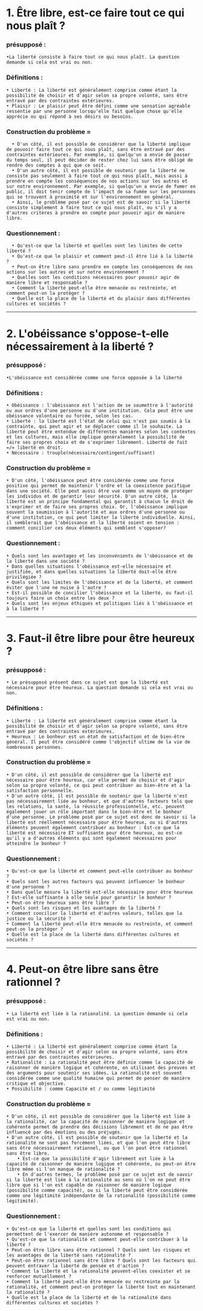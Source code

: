 # 1.	Être libre, est-ce faire tout ce qui nous plaît ?  

### présupposé :
	•La liberté consiste à faire tout ce qui nous plaît. La question demande si cela est vrai ou non. 
### Définitions :
  ```
  • Liberté : La liberté est généralement comprise comme étant la possibilité de choisir et d'agir selon sa propre volonté, sans être entravé par des contraintes extérieures.
  • Plaisir : Le plaisir peut être défini comme une sensation agréable ressentie par une personne lorsqu'elle fait quelque chose qu'elle apprécie ou qui répond à ses désirs ou besoins.
  ```
### Construction du problème =
```
  • D'un côté, il est possible de considérer que la liberté implique de pouvoir faire tout ce qui nous plaît, sans être entravé par des contraintes extérieures. Par exemple, si quelqu'un a envie de passer du temps seul, il peut décider de rester chez lui sans être obligé de rendre des comptes à qui que ce soit.
  • D'un autre côté, il est possible de soutenir que la liberté ne consiste pas seulement à faire tout ce qui nous plaît, mais aussi à prendre en compte les conséquences de nos actions sur les autres et sur notre environnement. Par exemple, si quelqu'un a envie de fumer en public, il doit tenir compte de l'impact de sa fumée sur les personnes qui se trouvent à proximité et sur l'environnement en général.
  • Ainsi, le problème posé par ce sujet est de savoir si la liberté consiste simplement à faire tout ce qui nous plaît, ou s'il y a d'autres critères à prendre en compte pour pouvoir agir de manière libre.
```
### Questionnement :
```
  • Qu'est-ce que la liberté et quelles sont les limites de cette liberté ?
  • Qu'est-ce que le plaisir et comment peut-il être lié à la liberté ?
  • Peut-on être libre sans prendre en compte les conséquences de nos actions sur les autres et sur notre environnement ?
  • Quelles sont les conditions nécessaires pour pouvoir agir de manière libre et responsable ?
  • Comment la liberté peut-elle être menacée ou restreinte, et comment peut-on la protéger ?
  • Quelle est la place de la liberté et du plaisir dans différentes cultures et sociétés ?
```

---


# 2.	L'obéissance s'oppose-t-elle nécessairement à la liberté ? 

### présupposé :
	•L'obéissance est considérée comme une force opposée à la liberté
### Définitions :
	• Obéissance : l'obéissance est l'action de se soumettre à l'autorité ou aux ordres d'une personne ou d'une institution. Cela peut être une obéissance volontaire ou forcée, selon les cas.
	• Liberté : la liberté est l'état de celui qui n'est pas soumis à la contrainte, qui peut agir et se déplacer comme il le souhaite. La liberté peut être entendue de différentes manières selon les contextes et les cultures, mais elle implique généralement la possibilité de faire ses propres choix et de s'exprimer librement. Liberté de fait =/= liberté en droit.
	• Nécessaire : trouple(nécessaire/contingent/suffisant)
### Construction du problème = 
	• D'un côté, l'obéissance peut être considérée comme une force positive qui permet de maintenir l'ordre et la coexistence pacifique dans une société. Elle peut aussi être vue comme un moyen de protéger les individus et de garantir leur sécurité. D'un autre côté, la liberté est un principe fondamental qui garantit à chacun le droit de s'exprimer et de faire ses propres choix. Or, l'obéissance implique souvent la soumission à l'autorité et aux ordres d'une personne ou d'une institution, ce qui peut limiter la liberté individuelle. Ainsi, il semblerait que l'obéissance et la liberté soient en tension : comment concilier ces deux éléments qui semblent s'opposer?
### Questionnement : 
	• Quels sont les avantages et les inconvénients de l'obéissance et de la liberté dans une société ? 
	• Dans quelles situations l'obéissance est-elle nécessaire et justifiée, et dans quelles situations la liberté doit-elle être privilégiée ? 
	• Quels sont les limites de l'obéissance et de la liberté, et comment éviter que l'une ne nuise à l'autre ? 
	• Est-il possible de concilier l'obéissance et la liberté, ou faut-il toujours faire un choix entre les deux ? 
	• Quels sont les enjeux éthiques et politiques liés à l'obéissance et à la liberté ?


---


# 3.	Faut-il être libre pour être heureux ? 

### présupposé :
	• Le présupposé présent dans ce sujet est que la liberté est nécessaire pour être heureux. La question demande si cela est vrai ou non.
### Définitions :
	• Liberté : La liberté est généralement comprise comme étant la possibilité de choisir et d'agir selon sa propre volonté, sans être entravé par des contraintes extérieures.
	• Heureux : Le bonheur est un état de satisfaction et de bien-être général. Il peut être considéré comme l'objectif ultime de la vie de nombreuses personnes.
### Construction du problème = 
	• D'un côté, il est possible de considérer que la liberté est nécessaire pour être heureux, car elle permet de choisir et d'agir selon sa propre volonté, ce qui peut contribuer au bien-être et à la satisfaction personnelle.
	• D'un autre côté, il est possible de soutenir que la liberté n'est pas nécessairement liée au bonheur, et que d'autres facteurs tels que les relations, la santé, la réussite professionnelle, etc. peuvent également jouer un rôle important dans le bien-être et le bonheur d'une personne. Le problème posé par ce sujet est donc de savoir si la liberté est réellement nécessaire pour être heureux, ou si d'autres éléments peuvent également contribuer au bonheur : Est-ce que la liberté est nécessaire ET suffisante pour être heureux, ou est-ce qu'il y a d'autres éléments qui sont également nécessaires pour atteindre le bonheur ?
### Questionnement : 
	• Qu'est-ce que la liberté et comment peut-elle contribuer au bonheur ?
	• Quels sont les autres facteurs qui peuvent influencer le bonheur d'une personne ?
	• Dans quelle mesure la liberté est-elle nécessaire pour être heureux ? Est-elle suffisante à elle seule pour garantir le bonheur ?
	• Peut-on être heureux sans être libre ?
	• Quels sont les risques et les avantages de la liberté ?
	• Comment concilier la liberté et d'autres valeurs, telles que la justice ou la sécurité ?
	• Comment la liberté peut-elle être menacée ou restreinte, et comment peut-on la protéger ?
	• Quelle est la place de la liberté dans différentes cultures et sociétés ?


---


# 4.	Peut-on être libre sans être rationnel ? 

### présupposé :
	• La liberté est liée à la rationalité. La question demande si cela est vrai ou non.
### Définitions :
	• Liberté : La liberté est généralement comprise comme étant la possibilité de choisir et d'agir selon sa propre volonté, sans être entravé par des contraintes extérieures.
	• Rationalité : La rationalité peut être définie comme la capacité de raisonner de manière logique et cohérente, en utilisant des preuves et des arguments pour soutenir ses idées. La rationalité est souvent considérée comme une qualité humaine qui permet de penser de manière critique et objective.
	• Possibilité : comme Capacité et / ou comme légitimité
### Construction du problème = 
	• D'un côté, il est possible de considérer que la liberté est liée à la rationalité, car la capacité de raisonner de manière logique et cohérente permet de prendre des décisions librement et de ne pas être influencé par des émotions ou des préjugés.
	• D'un autre côté, il est possible de soutenir que la liberté et la rationalité ne sont pas forcément liées, et que l'on peut être libre sans être nécessairement rationnel, ou que l'on peut être rationnel sans être libre.
		• Est-ce que la possibilité d'agir librement est liée à la capacité de raisonner de manière logique et cohérente, ou peut-on être libre même si l'on manque de rationalité ?
		• En d'autres termes, le problème posé par ce sujet est de savoir si la liberté est liée à la rationalité au sens où l'on ne peut être libre que si l'on est capable de raisonner de manière logique (possibilité comme capacité), ou si la liberté peut être considérée comme une légitimité indépendante de la rationalité (possibilité comme légitimité).
### Questionnement : 
	• Qu'est-ce que la liberté et quelles sont les conditions qui permettent de l'exercer de manière autonome et responsable ?
	• Qu'est-ce que la rationalité et comment peut-elle contribuer à la liberté ?
	• Peut-on être libre sans être rationnel ? Quels sont les risques et les avantages de la liberté sans rationalité ?
	• Peut-on être rationnel sans être libre ? Quels sont les facteurs qui peuvent entraver la liberté de pensée et d'action ?
	• Comment la liberté et la rationalité peuvent-elles coexister et se renforcer mutuellement ?
	• Comment la liberté peut-elle être menacée ou restreinte par la rationalité, et comment peut-on protéger la liberté tout en maintenant la rationalité ?
	• Quelle est la place de la liberté et de la rationalité dans différentes cultures et sociétés ?



















































